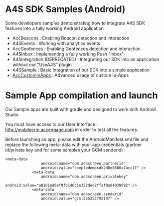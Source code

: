 # A4S SDK Samples (Android)
Some developers samples demonstrating how to integrate A4S SDK features into a fully working Android application

- AccBeacons : Enabling Beacon detection and interaction
- A4SEvents : Working with analytics events
- AccGeofences : Enabling Geofences detection and interaction
- A4SInbox : Implementing a fully working Push "Inbox"
- A4SIntegration (DEPRECATED) : Integrating our SDK into an application without our "UseA4S" plugin
- A4SSample : Basic Integration of our SDK into a simple application
- <a href="ACCCustomInApps" target="_blank">AccCustomInApps</a> : Advanced usage of custom In-Apps

# Sample App compilation and launch
Our Sample apps are built with gradle and designed to work with Android Studio

You must have access to our User Interface : http://mobilecrm.accengage.com in order to test all the features.

Before launching an app, please edit the AndroidManifest.xml file and
replace the following meta-data with your app credentials (partner id/private key and for some samples your GCM senderid) :
```
<meta-data
                android:name="com.ad4screen.partnerid"
                android:value="comptedemosdk2d0e8680a7acc7f" />
            <meta-data
                android:name="com.ad4screen.privatekey"
                android:value="a8161ed9ef9fb146c1e252dee2ffaf0a84039092" />
            <meta-data
                android:name="com.ad4screen.senderid"
                android:value="gcm:255322792147" />
```
